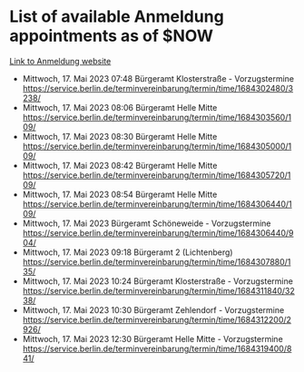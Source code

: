 # List of available Anmeldung appointments as of $NOW
[Link to Anmeldung website](https://service.berlin.de/terminvereinbarung/termin/tag.php?termin=1&anliegen[]=120686&dienstleisterlist=122210,122217,327316,122219,327312,122227,327314,122231,327346,122243,327348,122254,122252,329742,122260,329745,122262,329748,122271,327278,122273,327274,122277,327276,330436,122280,327294,122282,327290,122284,327292,122291,327270,122285,327266,122286,327264,122296,327268,150230,329760,122297,327286,122294,327284,122312,329763,122314,329775,122304,327330,122311,327334,122309,327332,317869,122281,327352,122279,329772,122283,122276,327324,122274,327326,122267,329766,122246,327318,122251,327320,122257,327322,122208,327298,122226,327300&herkunft=http%3A%2F%2Fservice.berlin.de%2Fdienstleistung%2F120686%2F)
- Mittwoch, 17. Mai 2023 07:48 Bürgeramt Klosterstraße - Vorzugstermine https://service.berlin.de/terminvereinbarung/termin/time/1684302480/3238/
- Mittwoch, 17. Mai 2023 08:06 Bürgeramt Helle Mitte https://service.berlin.de/terminvereinbarung/termin/time/1684303560/109/
- Mittwoch, 17. Mai 2023 08:30 Bürgeramt Helle Mitte https://service.berlin.de/terminvereinbarung/termin/time/1684305000/109/
- Mittwoch, 17. Mai 2023 08:42 Bürgeramt Helle Mitte https://service.berlin.de/terminvereinbarung/termin/time/1684305720/109/
- Mittwoch, 17. Mai 2023 08:54 Bürgeramt Helle Mitte https://service.berlin.de/terminvereinbarung/termin/time/1684306440/109/
- Mittwoch, 17. Mai 2023  Bürgeramt Schöneweide - Vorzugstermine https://service.berlin.de/terminvereinbarung/termin/time/1684306440/904/
- Mittwoch, 17. Mai 2023 09:18 Bürgeramt 2 (Lichtenberg) https://service.berlin.de/terminvereinbarung/termin/time/1684307880/135/
- Mittwoch, 17. Mai 2023 10:24 Bürgeramt Klosterstraße - Vorzugstermine https://service.berlin.de/terminvereinbarung/termin/time/1684311840/3238/
- Mittwoch, 17. Mai 2023 10:30 Bürgeramt Zehlendorf - Vorzugstermine https://service.berlin.de/terminvereinbarung/termin/time/1684312200/2926/
- Mittwoch, 17. Mai 2023 12:30 Bürgeramt Helle Mitte - Vorzugstermine https://service.berlin.de/terminvereinbarung/termin/time/1684319400/841/
